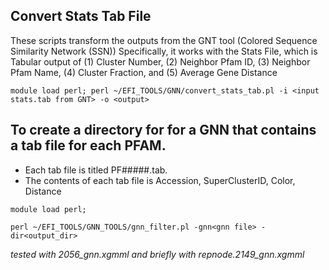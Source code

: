 ## Convert Stats Tab File 

These scripts transform the outputs from the GNT tool (Colored Sequence Similarity Network (SSN))
Specifically, it works with the Stats File, which is
Tabular output of (1) Cluster Number, (2) Neighbor Pfam ID, (3) Neighbor Pfam Name, (4) Cluster Fraction, and (5) Average Gene Distance


`module load perl; perl ~/EFI_TOOLS/GNN/convert_stats_tab.pl -i <input stats.tab from GNT> -o <output> `



## To create a directory for for a GNN that contains a tab file for each PFAM.
* Each tab file is titled PF#####.tab. 
* The contents of each tab file is Accession, SuperClusterID, Color, Distance

`module load perl;`

`perl ~/EFI_TOOLS/GNN_TOOLS/gnn_filter.pl -gnn<gnn file> -dir<output_dir> `

*tested with 2056_gnn.xgmml and briefly with repnode.2149_gnn.xgmml*
